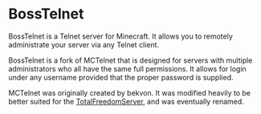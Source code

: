 BossTelnet
============

BossTelnet is a Telnet server for Minecraft. It allows you to remotely administrate your server via any Telnet client.

BossTelnet is a fork of MCTelnet that is designed for servers with multiple administrators who all have the same full permissions. It allows for login under any username provided that the proper password is supplied.

MCTelnet was originally created by bekvon. It was modified heavily to be better suited for the [TotalFreedomServer](http://totalfreedom.me/), and was eventually renamed.
